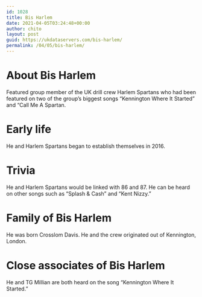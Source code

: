 ```yaml
---
id: 1028
title: Bis Harlem
date: 2021-04-05T03:24:48+00:00
author: chito
layout: post
guid: https://ukdataservers.com/bis-harlem/
permalink: /04/05/bis-harlem/
---
```




  
  
#  About Bis Harlem
                  
                  
                  
Featured group member of the UK drill crew Harlem Spartans who had been featured on two of the group&#8217;s biggest songs &#8220;Kennington Where It Started&#8221; and &#8220;Call Me A Spartan.
                  
                
                
                
# Early life
                  
                  
                  
He and Harlem Spartans began to establish themselves in 2016.
                  
                
                
                
# Trivia
                  
                  
                  
He and Harlem Spartans would be linked with 86 and 87. He can be heard on other songs such as &#8220;Splash & Cash&#8221; and &#8220;Kent Nizzy.&#8221;
                  
                
                
                
# Family of Bis Harlem
                  
                  
                  
He was born Crosslom Davis. He and the crew originated out of Kennington, London.
                  
                
                
                
# Close associates of Bis Harlem
                  
                  
                  
He and TG Millian are both heard on the song &#8220;Kennington Where It Started.&#8221; 
                  
                
              
            
          
          
          
    
    
  
